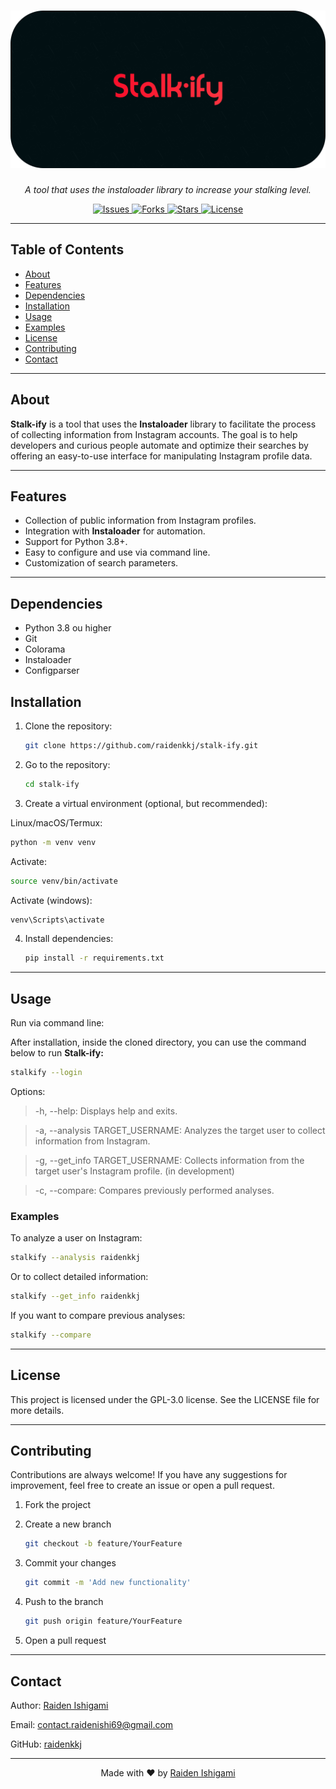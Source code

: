 # ![Stalk-ify](https://github.com/raidenkkj/stalk-ify/blob/main/images/header.png?raw=true)

<p align="center">
    <i>A tool that uses the instaloader library to increase your stalking level.</i>
</p>

<p align="center">
  <a href="https://github.com/raidenkkj/stalk-ify/issues">
    <img alt="Issues" src="https://img.shields.io/github/issues/raidenkkj/stalk-ify?style=flat-square">
  </a>
  <a href="https://github.com/raidenkkj/stalk-ify/network">
    <img alt="Forks" src="https://img.shields.io/github/forks/raidenkkj/stalk-ify?style=flat-square">
  </a>
  <a href="https://github.com/raidenkkj/stalk-ify/stargazers">
    <img alt="Stars" src="https://img.shields.io/github/stars/raidenkkj/stalk-ify?style=flat-square">
  </a>
  <a href="https://github.com/raidenkkj/stalk-ify/blob/main/LICENSE">
    <img alt="License" src="https://img.shields.io/github/license/raidenkkj/stalk-ify?style=flat-square">
  </a>
</p>

---

## Table of Contents

- [About](#about)
- [Features](#features)
- [Dependencies](#dependencies)
- [Installation](#installation)
- [Usage](#usage)
- [Examples](#examples)
- [License](#license)
- [Contributing](#contributing)
- [Contact](#contact)

---

## About

**Stalk-ify** is a tool that uses the **Instaloader** library to facilitate the process of collecting information from Instagram accounts. The goal is to help developers and curious people automate and optimize their searches by offering an easy-to-use interface for manipulating Instagram profile data.

---

## Features

- Collection of public information from Instagram profiles.
- Integration with **Instaloader** for automation.
- Support for Python 3.8+.
- Easy to configure and use via command line.
- Customization of search parameters.

---

## Dependencies

- Python 3.8 ou higher
- Git
- Colorama
- Instaloader
- Configparser

## Installation

1. Clone the repository: 
   ```bash
   git clone https://github.com/raidenkkj/stalk-ify.git
   ```
2. Go to the repository:
   ```bash
   cd stalk-ify
   ```

3. Create a virtual environment (optional, but recommended):

Linux/macOS/Termux:
   ```bash
   python -m venv venv
   ```
Activate:
   ```bash
   source venv/bin/activate
   ```
Activate (windows):
   ```bash
   venv\Scripts\activate
   ```

4. Install dependencies:
   ```bash
   pip install -r requirements.txt
   ```

---

## Usage

Run via command line:

After installation, inside the cloned directory, you can use the command below to run **Stalk-ify:**

```bash
stalkify --login
```

Options:

> -h, --help: Displays help and exits.

> -a, --analysis TARGET_USERNAME: Analyzes the target user to collect information from Instagram.

> -g, --get_info TARGET_USERNAME: Collects information from the target user's Instagram profile. (in development)

> -c, --compare: Compares previously performed analyses.


### Examples

To analyze a user on Instagram:

```bash
stalkify --analysis raidenkkj
```

Or to collect detailed information:

```bash
stalkify --get_info raidenkkj
```

If you want to compare previous analyses:

```bash
stalkify --compare
```

---

## License

This project is licensed under the GPL-3.0 license. See the LICENSE file for more details.

---

## Contributing

Contributions are always welcome! If you have any suggestions for improvement, feel free to create an issue or open a pull request.

1. Fork the project


2. Create a new branch
   ```bash
   git checkout -b feature/YourFeature
   ```


3. Commit your changes
   ```bash
   git commit -m 'Add new functionality'
   ```

4. Push to the branch
   ```bash
   git push origin feature/YourFeature
   ```


5. Open a pull request

---

## Contact

Author: [Raiden Ishigami](https://t.me/raidenkkj)

Email: contact.raidenishi69@gmail.com

GitHub: [raidenkkj](https://github.com/raidenkkj)

---

<p align="center">
  Made with ❤️ by <a href="https://github.com/raidenkkj">Raiden Ishigami</a>
</p>
